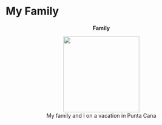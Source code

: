 # My Family
<p align = "center"> 
  <b> Family </b>
</p>

<p align = "center" > 
<img width = "200" height = "200" src="[family.jpg](https://docs.google.com/document/d/1J7pGlZ8Kq2GqI5RTAOr3_OalPGfZ0p4sv1Ni_5v4keQ/edit?tab=t.0)"><br>
  My family and I on a vacation in Punta Cana
</p>
